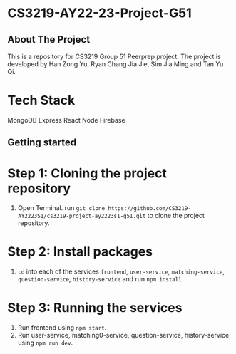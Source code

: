 # CS3219-AY22-23-Project-G51

## About The Project
This is a repository for CS3219 Group 51 Peerprep project.
The project is developed by Han Zong Yu, Ryan Chang Jia Jie, Sim Jia Ming and Tan Yu Qi.
# Tech Stack
MongoDB
Express
React
Node
Firebase

## Getting started
# Step 1: Cloning the project repository
1. Open Terminal. run `git clone https://github.com/CS3219-AY2223S1/cs3219-project-ay2223s1-g51.git` to clone the project repository.

# Step 2: Install packages
1. `cd` into each of the services `frontend`, `user-service`, `matching-service`, `question-service`, `history-service` and run `npm install`.

# Step 3: Running the services
1. Run frontend using `npm start`.
2. Run user-service, matching0-service, question-service, history-service using `npm run dev`.


